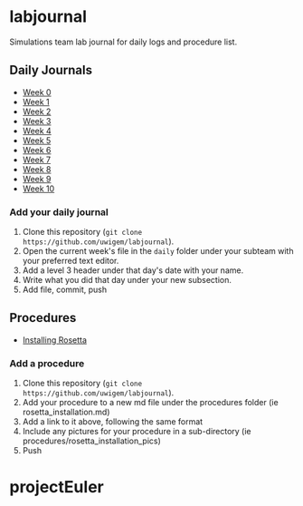 # labjournal

Simulations team lab journal for daily logs and procedure list.

## Daily Journals

 * [Week  0](daily/simulations/week-00.md)
 * [Week  1](daily/simulations/week-01.md)
 * [Week  2](daily/simulations/week-02.md)
 * [Week  3](daily/simulations/week-03.md)
 * [Week  4](daily/simulations/week-04.md)
 * [Week  5](daily/simulations/week-05.md)
 * [Week  6](daily/simulations/week-06.md)
 * [Week  7](daily/simulations/week-07.md)
 * [Week  8](daily/simulations/week-08.md)
 * [Week  9](daily/simulations/week-09.md)
 * [Week 10](daily/simulations/week-10.md)

### Add your daily journal

 1. Clone this repository (`git clone https://github.com/uwigem/labjournal`).
 2. Open the current week's file in the `daily` folder under your subteam with
    your preferred text editor.
 3. Add a level 3 header under that day's date with your name.
 4. Write what you did that day under your new subsection.
 5. Add file, commit, push

## Procedures

 * [Installing Rosetta](procedures/rosetta_installation.md)

### Add a procedure

 1. Clone this repository (`git clone https://github.com/uwigem/labjournal`).
 2. Add your procedure to a new md file under the procedures folder (ie rosetta_installation.md)
 3. Add a link to it above, following the same format
 4. Include any pictures for your procedure in a sub-directory (ie procedures/rosetta_installation_pics)
 5. Push
# projectEuler
